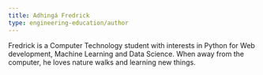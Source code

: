 ```yaml
---
title: Adhingá Fredrick
type: engineering-education/author
---
```

Fredrick is a Computer Technology student with interests in Python for Web development, Machine Learning and Data Science. When away from the computer, he loves nature walks and learning new things.
 